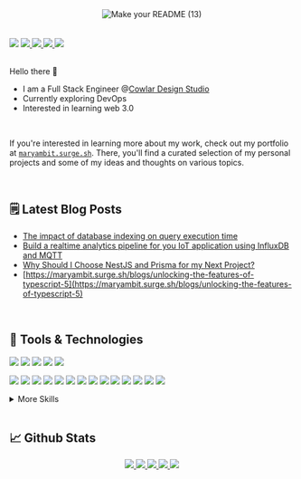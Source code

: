 <!-------------------- Banner ----------------------->
<div align="center">
  <img align="center" alt="Make your README (13)" src="https://github.com/Maryam-bit/Maryam-bit/assets/56764144/001b4f3a-9833-4946-82aa-4915b4322664">
</div>
 <br/><br/>

<!-------------------- Contact Badges ----------------------->
<div>
 <img src="https://komarev.com/ghpvc/?username=your-github-maryam-bit&color=blue" />
 <a href="https://www.linkedin.com/in/maryam-noor-/" target="_blank" rel="noopener noreferrer">
   <img src="https://img.shields.io/badge/LinkedIn-Profile-blue?logo=linkedin&logoColor=white&color=blue" />
 </a>
 <a href="mailto:noormaryam530@gmail.com" target="_blank" rel="noopener noreferrer">
   <img src="https://img.shields.io/badge/Gmail-Address-red?logo=gmail&logoColor=white&color=blue" />
 </a>
 <a href="https://medium.com/@maryam-bit" target="_blank" rel="noopener noreferrer">
   <img src="https://img.shields.io/badge/Medium-Writing-blue?logo=medium&logoColor=white&color=blue" />
 </a>
  <a href="https://www.youtube.com/@maryam-bit" target="_blank" rel="noopener noreferrer">
   <img src="https://img.shields.io/badge/Youtube-Channel-blue?logo=youtube&logoColor=white&color=blue" />
 </a>
 
</div>

<br/>

<!-------------------- introduction ----------------------->
 Hello there 👋
-  I am a Full Stack Engineer @[Cowlar Design Studio](https://cowlardesignstudio.com/)
-  Currently exploring DevOps
-  Interested in learning web 3.0
<br/>

If you're interested in learning more about my work, check out my portfolio at [`maryambit.surge.sh`](https://maryambit.surge.sh). There, you'll find a curated selection of my personal projects and some of my ideas and thoughts on various topics.

<br/>

<!-------------------- Blog Post ----------------------->
 ## 🗒️ Latest Blog Posts
 - [The impact of database indexing on query execution time](https://maryambit.surge.sh/blogs/the-impact-of-database-indexing-on-query-execution-time)
 - [Build a realtime analytics pipeline for you IoT application using InfluxDB and MQTT](https://maryambit.surge.sh/blogs/build-a-realtime-analytics-pipeline-for-your-iot-application-using-influx-and-mqtt)
 - [Why Should I Choose NestJS and Prisma for my Next Project?](https://maryambit.surge.sh/blogs/why-should-i-choose-nestjs-and-prisma-for-my-next-project)
 - [https://maryambit.surge.sh/blogs/unlocking-the-features-of-typescript-5](https://maryambit.surge.sh/blogs/unlocking-the-features-of-typescript-5)


<br/>

<!-------------------- Tools and tech ----------------------->
## 💼 Tools & Technologies
![](https://img.shields.io/badge/Language-HTML5-informational?style=flat&logo=html5&logoColor=white&color=blue)
![](https://img.shields.io/badge/Language-Typescript-informational?style=flat&logo=typescript&logoColor=white&color=blue)
![](https://img.shields.io/badge/Language-Javascript-informational?style=flat&logo=javascript&logoColor=white&color=blue)
![](https://img.shields.io/badge/Language-C++-informational?style=flat&logo=c%2B%2B&logoColor=white&color=blue)
![](https://img.shields.io/badge/Language-Rust-informational?style=flat&logo=rust&logoColor=white&color=blue)

![](https://img.shields.io/badge/Frontend-Vue_JS-informational?style=flat&logo=vuedotjs&logoColor=white&color=blue)
![](https://img.shields.io/badge/Frontend-Vite-informational?style=flat&logo=vite&logoColor=white&color=blue)
![](https://img.shields.io/badge/Frontend-Nuxt_JS-informational?style=flat&logo=nuxtdotjs&logoColor=white&color=blue)
![](https://img.shields.io/badge/Frontend-React_JS-informational?style=flat&logo=react&logoColor=white&color=blue)
![](https://img.shields.io/badge/Frontend-Bootstrap-informational?style=flat&logo=bootstrap&logoColor=white&color=blue)
![](https://img.shields.io/badge/Frontend-Bulma-informational?style=flat&logo=bulma&logoColor=white&color=blue)
![](https://img.shields.io/badge/Frontend-Chakra_UI-informational?style=flat&logo=chakraui&logoColor=white&color=blue)
![](https://img.shields.io/badge/Frontend-Daisy_UI-informational?style=flat&logo=daisyui&logoColor=white&color=blue)
![](https://img.shields.io/badge/Frontend-MUI-informational?style=flat&logo=mui&logoColor=white&color=blue)
![](https://img.shields.io/badge/Frontend-Quasar-informational?style=flat&logo=quasar&logoColor=white&color=blue)
![](https://img.shields.io/badge/Frontend-SASS-informational?style=flat&logo=SASS&logoColor=white&color=blue)
![](https://img.shields.io/badge/Frontend-Tailwind_CSS-informational?style=flat&logo=tailwind-css&logoColor=white&color=blue)
![](https://img.shields.io/badge/Frontend-Rollup_JS-informational?style=flat&logo=rollup.js&logoColor=white&color=blue)
![](https://img.shields.io/badge/Frontend-Webpack-informational?style=flat&logo=webpack&logoColor=white&color=blue)
<details>
<summary>More Skills</summary>

![](https://img.shields.io/badge/Backend-Express_JS-informational?style=flat&logo=express&logoColor=white&color=blue)
![](https://img.shields.io/badge/Backend-NesT_JS-informational?style=flat&logo=nestjs&logoColor=white&color=blue)
![](https://img.shields.io/badge/Backend-Node_JS-informational?style=flat&logo=node.js&logoColor=white&color=blue)
![](https://img.shields.io/badge/Backend-Swagger-informational?style=flat&logo=swagger&logoColor=white&color=blue)
![](https://img.shields.io/badge/Backend-Postman-informational?style=flat&logo=postman&logoColor=white&color=blue)

![](https://img.shields.io/badge/Database-Firebase-informational?style=flat&logo=Firebase&logoColor=white&color=blue)
![](https://img.shields.io/badge/Database-MongoDB-informational?style=flat&logo=mongodb&logoColor=white&color=blue)
![](https://img.shields.io/badge/Database-InfluxDB-informational?style=flat&logo=InfluxDB&logoColor=white&color=blue)
![](https://img.shields.io/badge/Database-MySQL-informational?style=flat&logo=mysql&logoColor=white&color=blue)
![](https://img.shields.io/badge/Database-Postgresql-informational?style=flat&logo=postgresql&logoColor=white&color=blue)
![](https://img.shields.io/badge/Database-Prisma-informational?style=flat&logo=Prisma&logoColor=white&color=blue)
![](https://img.shields.io/badge/Database-Sequelize-informational?style=flat&logo=Sequelize&logoColor=white&color=blue)

![](https://img.shields.io/badge/DevOps-Gitlab-informational?style=flat&logo=gitlab&logoColor=white&color=blue)
![](https://img.shields.io/badge/DevOps-Github-informational?style=flat&logo=githubactions&logoColor=white&color=blue)
![](https://img.shields.io/badge/DevOps-Docker-informational?style=flat&logo=docker&logoColor=white&color=blue)

![](https://img.shields.io/badge/Deployment-Azure-informational?style=flat&logo=microsoftazure&logoColor=white&color=blue)
![](https://img.shields.io/badge/Deployment-Firebase-informational?style=flat&logo=firebase&logoColor=white&color=blue)
![](https://img.shields.io/badge/Deployment-Github-informational?style=flat&logo=github&logoColor=white&color=blue)
![](https://img.shields.io/badge/Deployment-Herouku-informational?style=flat&logo=heroku&logoColor=white&color=blue)
![](https://img.shields.io/badge/Deployment-Vercel-informational?style=flat&logo=vercel&logoColor=white&color=blue)

![](https://img.shields.io/badge/Testing-Cypress-informational?style=flat&logo=cypress&logoColor=white&color=blue)
![](https://img.shields.io/badge/Testing-Jest-informational?style=flat&logo=jest&logoColor=white&color=blue)

![](https://img.shields.io/badge/Mobile-React_Native-informational?style=flat&logo=react&logoColor=white&color=blue)
![](https://img.shields.io/badge/Mobile-Expo-informational?style=flat&logo=expo&logoColor=white&color=blue)

![](https://img.shields.io/badge/Design-Figma-informational?style=flat&logo=figma&logoColor=white&color=blue)
</details>

<br/>

<!-------------------- Github stats ----------------------->
## &#x1f4c8; Github Stats
<div align="center">
  <a href="http://github-profile-summary-cards.vercel.app/api/cards/profile-details?username=maryam-bit&theme=github_dark">
    <img src="http://github-profile-summary-cards.vercel.app/api/cards/profile-details?username=maryam-bit&theme=github_dark">
  </a>
  <a href="http://github-profile-summary-cards.vercel.app/api/cards/repos-per-language?username=maryam-bit&theme=github_dark">
    <img src="http://github-profile-summary-cards.vercel.app/api/cards/repos-per-language?username=maryam-bit&theme=github_dark">
  </a>
  <a href="http://github-profile-summary-cards.vercel.app/api/cards/most-commit-language?username=maryam-bit&theme=github_dark">
    <img src="http://github-profile-summary-cards.vercel.app/api/cards/most-commit-language?username=maryam-bit&theme=github_dark">
  </a>
  <a href="http://github-profile-summary-cards.vercel.app/api/cards/stats?username=maryam-bit&theme=github_dark">
    <img src="http://github-profile-summary-cards.vercel.app/api/cards/stats?username=maryam-bit&theme=github_dark">
  </a>
  <a href="http://github-profile-summary-cards.vercel.app/api/cards/productive-time?username=maryam-bit&theme=github_dark&utcOffset=8">
    <img src="http://github-profile-summary-cards.vercel.app/api/cards/productive-time?username=maryam-bit&theme=github_dark&utcOffset=8">
  </a>
</div>  

